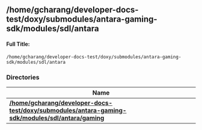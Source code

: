 

## /home/gcharang/developer-docs-test/doxy/submodules/antara-gaming-sdk/modules/sdl/antara

#### Full Title:
```
/home/gcharang/developer-docs-test/doxy/submodules/antara-gaming-sdk/modules/sdl/antara
```





### Directories

| Name           |
| -------------- |
| **[/home/gcharang/developer-docs-test/doxy/submodules/antara-gaming-sdk/modules/sdl/antara/gaming](Files/dir_c26e30593cd3406948e55637e39d4c5b.md#dir-/home/gcharang/developer-docs-test/doxy/submodules/antara-gaming-sdk/modules/sdl/antara/gaming)**  |






















